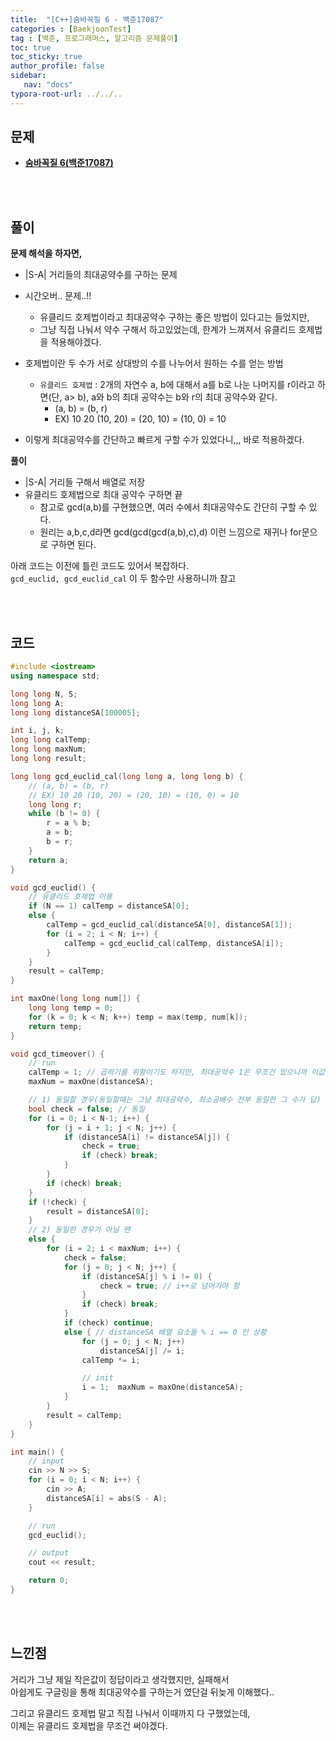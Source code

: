 ```yaml
---
title:  "[C++]숨바꼭질 6 - 백준17087"
categories : [BaekjoonTest]
tag : [백준, 프로그래머스, 알고리즘 문제풀이]
toc: true
toc_sticky: true
author_profile: false
sidebar:
   nav: "docs"
typora-root-url: ../../..
---
```




## 문제

* **[숨바꼭질 6(백준17087)](https://www.acmicpc.net/problem/17087)**

<br><br>

## 풀이

**문제 해석을 하자면,**

* |S-A| 거리들의 최대공약수를 구하는 문제
* 시간오버.. 문제..!!
  * 유클리드 호제법이라고 최대공약수 구하는 좋은 방법이 있다고는 들었지만,
  * 그냥 직접 나눠서 약수 구해서 하고있었는데, 한계가 느껴져서 유클리드 호제법을 적용해야겠다.

* 호제법이란 두 수가 서로 상대방의 수를 나누어서 원하는 수를 얻는 방법
  * `유클리드 호제법` : 2개의 자연수 a, b에 대해서 a를 b로 나눈 나머지를 r이라고 하면(단, a> b), a와 b의 최대 공약수는 b와 r의 최대 공약수와 같다.
    * (a, b) = (b, r)
    * EX) 10 20 (10, 20) = (20, 10) = (10, 0) = 10

* 이렇게 최대공약수를 간단하고 빠르게 구할 수가 있었다니,,, 바로 적용하겠다.



**풀이**

* |S-A| 거리들 구해서 배열로 저장
* 유클리드 호제법으로 최대 공약수 구하면 끝
  * 참고로 gcd(a,b)를 구현했으면, 여러 수에서 최대공약수도 간단히 구할 수 있다.
  * 원리는 a,b,c,d라면 gcd(gcd(gcd(a,b),c),d) 이런 느낌으로 재귀나 for문으로 구하면 된다.



아래 코드는 이전에 틀린 코드도 있어서 복잡하다.    
`gcd_euclid, gcd_euclid_cal` 이 두 함수만 사용하니까 참고




<br><br>

## 코드

```c++
#include <iostream>
using namespace std;

long long N, S;
long long A;
long long distanceSA[100005];

int i, j, k;
long long calTemp;
long long maxNum;
long long result;

long long gcd_euclid_cal(long long a, long long b) {
	// (a, b) = (b, r)
	// EX) 10 20 (10, 20) = (20, 10) = (10, 0) = 10
	long long r;
	while (b != 0) {
		r = a % b;
		a = b;
		b = r;
	}
	return a;
}

void gcd_euclid() {
	// 유클리드 호제법 이용
	if (N == 1) calTemp = distanceSA[0];
	else {
		calTemp = gcd_euclid_cal(distanceSA[0], distanceSA[1]);
		for (i = 2; i < N; i++) {
			calTemp = gcd_euclid_cal(calTemp, distanceSA[i]);
		}
	}
	result = calTemp;
}

int maxOne(long long num[]) {
	long long temp = 0;
	for (k = 0; k < N; k++) temp = max(temp, num[k]);
	return temp;
}

void gcd_timeover() {
	// run
	calTemp = 1; // 곱하기를 위함이기도 하지만, 최대공약수 1은 무조건 있으니까 이값으로 초기화
	maxNum = maxOne(distanceSA);

	// 1) 동일할 경우(동일할때는 그냥 최대공약수, 최소공배수 전부 동일한 그 수가 답)
	bool check = false; // 동일
	for (i = 0; i < N-1; i++) {
		for (j = i + 1; j < N; j++) {
			if (distanceSA[i] != distanceSA[j]) {
				check = true;
				if (check) break;
			}
		}
		if (check) break;
	}
	if (!check) {
		result = distanceSA[0];
	}
	// 2) 동일한 경우가 아닐 땐
	else {
		for (i = 2; i < maxNum; i++) {
			check = false;
			for (j = 0; j < N; j++) {
				if (distanceSA[j] % i != 0) {
					check = true; // i++로 넘어가야 함
				}
				if (check) break;
			}
			if (check) continue;
			else { // distanceSA 배열 요소들 % i == 0 인 상황
				for (j = 0; j < N; j++)
					distanceSA[j] /= i;
				calTemp *= i;

				// init
				i = 1;  maxNum = maxOne(distanceSA);
			}
		}
		result = calTemp;
	}
}

int main() {
	// input
	cin >> N >> S;
	for (i = 0; i < N; i++) {
		cin >> A;
		distanceSA[i] = abs(S - A);
	}

	// run
	gcd_euclid();

	// output
	cout << result;

	return 0;
}
```

<br><br>

## 느낀점

거리가 그냥 제일 작은값이 정답이라고 생각했지만, 실패해서  
아쉽게도 구글링을 통해 최대공약수를 구하는거 였단걸 뒤늦게 이해했다..

그리고 유클리드 호제법 말고 직접 나눠서 이때까지 다 구했었는데,  
이제는 유클리드 호제법을 무조건 써야겠다.

